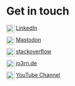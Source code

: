<!--
**jo3rn/jo3rn** is a ✨ _special_ ✨ repository because its `README.md` (this file) appears on your GitHub profile.
-->

# Get in touch

<a href="https://www.linkedin.com/in/jo3rn/"><img align="left" alt="LinkedIn page of jo3rn" width="22px" src="https://cdn.jsdelivr.net/npm/simple-icons@v3/icons/linkedin.svg" />LinkedIn</a>

<a href="https://mastodon.social/@jo3rn"><img align="left" alt="Mastodon page of jo3rn" width="22px" src="https://cdn.jsdelivr.net/npm/simple-icons@v3/icons/mastodon.svg" />Mastodon</a>

<a href="https://stackoverflow.com/users/7791111/jo3rn"><img align="left" alt="Stackoverflow page of jo3rn" width="22px" src="https://cdn.jsdelivr.net/npm/simple-icons@v3/icons/stackoverflow.svg" />stackoverflow</a>

<a href="https://jo3rn.de/"><img align="left" alt="Website of jo3rn" width="22px" src="https://cdn.jsdelivr.net/npm/simple-icons@v3/icons/gatsby.svg" />jo3rn.de</a>

<a href="https://www.youtube.com/channel/UCghhuyFEVZBlTwdwl8lWCAg"><img align="left" alt="Website of jo3rn" width="22px" src="https://cdn.jsdelivr.net/npm/simple-icons@v3/icons/youtube.svg" />YouTube Channel</a>
